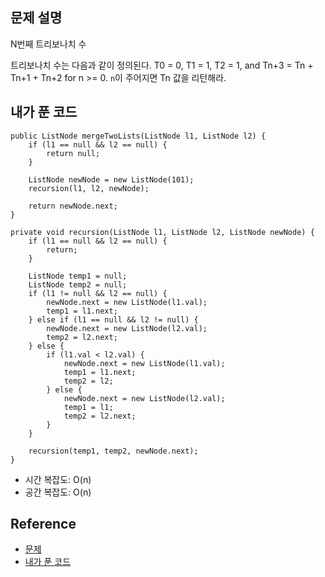 ## 문제 설명
N번째 트리보나치 수

트리보나치 수는 다음과 같이 정의된다.
T0 = 0, T1 = 1, T2 = 1, and Tn+3 = Tn + Tn+1 + Tn+2 for n >= 0.
```n```이 주어지면 Tn 값을 리턴해라.

## 내가 푼 코드
```
public ListNode mergeTwoLists(ListNode l1, ListNode l2) {
    if (l1 == null && l2 == null) {
        return null;
    }
    
    ListNode newNode = new ListNode(101);
    recursion(l1, l2, newNode);
    
    return newNode.next;
}

private void recursion(ListNode l1, ListNode l2, ListNode newNode) {
    if (l1 == null && l2 == null) {
        return;
    } 
    
    ListNode temp1 = null;
    ListNode temp2 = null;
    if (l1 != null && l2 == null) {
        newNode.next = new ListNode(l1.val);
        temp1 = l1.next;
    } else if (l1 == null && l2 != null) {
        newNode.next = new ListNode(l2.val);
        temp2 = l2.next;
    } else {
        if (l1.val < l2.val) {
            newNode.next = new ListNode(l1.val);
            temp1 = l1.next;
            temp2 = l2;
        } else {
            newNode.next = new ListNode(l2.val);
            temp1 = l1;
            temp2 = l2.next;
        }
    }
    
    recursion(temp1, temp2, newNode.next);
}
```
* 시간 복잡도: O(n)
* 공간 복잡도: O(n)

## Reference
* [문제](https://leetcode.com/problems/merge-two-sorted-lists/)
* [내가 푼 코드](https://github.com/smpark1020/leetcode-practice/blob/master/src/leetcode/recursion/Q21.java)